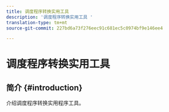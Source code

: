 ```yaml
---
title: 调度程序转换实用工具
description: '调度程序转换实用工具 '
translation-type: tm+mt
source-git-commit: 227bd6a73f276eec91c681ec5c0974bf9e146ee4

---
```



# 调度程序转换实用工具

## 简介 {#introduction}

介绍调度程序转换实用程序工具。

